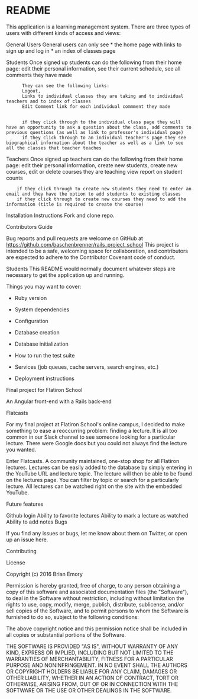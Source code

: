 # README


This application is a learning management system. There are three types of users with different kinds of access and views:

General Users
        General users can only see 
        * the home page with links to sign up and log in 
        * an index of classes page
        
Students 
        Once signed up students can do the following from their home page:
                        edit their personal information,
                        see their current schedule,
                        see all comments they have made 
          
          
          They can see the following links: 
          Logout, 
          Links to individual classes they are taking and to individual teachers and to index of classes
          Edit Comment link for each individual commment they made
          
         
          if they click through to the individual class page they will have an opportunity to ask a question about the class, add comments to previous questions (as well as link to professor's individual page)
          if they click through to an individual teacher's page they see biographical information about the teacher as well as a link to see all the classes that teacher teaches
 
 Teachers
        Once signed up teachers can do the following from their home page:
                        edit their personal information,
                        create new students, 
                        create new courses, edit or delete courses they are teaching
                        view report on student counts
          
        if they click through to create new students they need to enter an email and they have the option to add students to existing classes
        if they click through to create new courses they need to add the information (title is required to create the course)
  
  
  
  Installation Instructions
  Fork and clone repo.
  
  Contributors Guide
  
Bug reports and pull requests are welcome on GitHub at https://github.com/baschenbrenner/rails_project_school This project is intended to be a safe, welcoming space for collaboration, and contributors are expected to adhere to the Contributor Covenant code of conduct.

Students
This README would normally document whatever steps are necessary to get the
application up and running.

Things you may want to cover:

* Ruby version

* System dependencies

* Configuration

* Database creation

* Database initialization

* How to run the test suite

* Services (job queues, cache servers, search engines, etc.)

* Deployment instructions


Final project for Flatiron School

An Angular front-end with a Rails back-end

Flatcasts

For my final project at Flatiron School's online campus, I decided to make something to ease a reoccurring problem: finding a lecture. It is all too common in our Slack channel to see someone looking for a particular lecture. There were Google docs but you could not always find the lecture you wanted.

Enter Flatcasts. A community maintained, one-stop shop for all Flatiron lectures. Lectures can be easily added to the database by simply entering in the YouTube URL and lecture topic. The lecture will then be able to be found on the lectures page. You can filter by topic or search for a particularly lecture. All lectures can be watched right on the site with the embedded YouTube.

Future features

 Github login
 Ability to favorite lectures
 Ability to mark a lecture as watched
 Ability to add notes
Bugs

If you find any issues or bugs, let me know about them on Twitter, or open up an issue here.

Contributing

License

Copyright (c) 2016 Brian Emory

Permission is hereby granted, free of charge, to any person obtaining a copy of this software and associated documentation files (the "Software"), to deal in the Software without restriction, including without limitation the rights to use, copy, modify, merge, publish, distribute, sublicense, and/or sell copies of the Software, and to permit persons to whom the Software is furnished to do so, subject to the following conditions:

The above copyright notice and this permission notice shall be included in all copies or substantial portions of the Software.

THE SOFTWARE IS PROVIDED "AS IS", WITHOUT WARRANTY OF ANY KIND, EXPRESS OR IMPLIED, INCLUDING BUT NOT LIMITED TO THE WARRANTIES OF MERCHANTABILITY, FITNESS FOR A PARTICULAR PURPOSE AND NONINFRINGEMENT. IN NO EVENT SHALL THE AUTHORS OR COPYRIGHT HOLDERS BE LIABLE FOR ANY CLAIM, DAMAGES OR OTHER LIABILITY, WHETHER IN AN ACTION OF CONTRACT, TORT OR OTHERWISE, ARISING FROM, OUT OF OR IN CONNECTION WITH THE SOFTWARE OR THE USE OR OTHER DEALINGS IN THE SOFTWARE.
